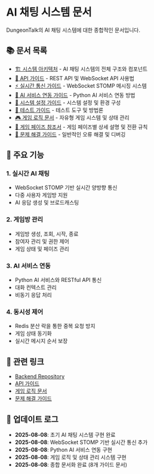 # AI 채팅 시스템 문서

DungeonTalk의 AI 채팅 시스템에 대한 종합적인 문서입니다.

## 📚 문서 목록

- [🏗️ 시스템 아키텍처](./architecture.md) - AI 채팅 시스템의 전체 구조와 컴포넌트
- [🚀 API 가이드](./api-guide.md) - REST API 및 WebSocket API 사용법
- [⚡ 실시간 통신 가이드](./websocket-guide.md) - WebSocket STOMP 메시징 시스템
- [🤖 AI 서비스 연동 가이드](./ai-service-integration.md) - Python AI 서비스 연동 방법
- [🔧 시스템 설정 가이드](./configuration.md) - 시스템 설정 및 환경 구성
- [🧪 테스트 가이드](./testing-guide.md) - 테스트 도구 및 방법론
- [🎮 게임 로직 문서](./game-logic.md) - 자유형 게임 시스템 및 상태 관리
- [🎯 게임 페이즈 참조서](./game-phases.md) - 게임 페이즈별 상세 설명 및 전환 규칙
- [🚨 문제 해결 가이드](./troubleshooting.md) - 일반적인 오류 해결 및 디버깅

## 🎯 주요 기능

### 1. 실시간 AI 채팅
- WebSocket STOMP 기반 실시간 양방향 통신
- 다중 사용자 게임방 지원
- AI 응답 생성 및 브로드캐스팅

### 2. 게임방 관리
- 게임방 생성, 조회, 시작, 종료
- 참여자 관리 및 권한 제어
- 게임 상태 및 페이즈 관리

### 3. AI 서비스 연동
- Python AI 서비스와 RESTful API 통신
- 대화 컨텍스트 관리
- 비동기 응답 처리

### 4. 동시성 제어
- Redis 분산 락을 통한 중복 요청 방지
- 게임 상태 동기화
- 실시간 메시지 순서 보장

## 🔗 관련 링크

- [Backend Repository](https://github.com/your-repo/dungeontalk-backend)
- [API 가이드](./api-guide.md)
- [게임 로직 문서](./game-logic.md)
- [문제 해결 가이드](./troubleshooting.md)

## 📝 업데이트 로그

- **2025-08-08**: 초기 AI 채팅 시스템 구현 완료
- **2025-08-08**: WebSocket STOMP 기반 실시간 통신 추가
- **2025-08-08**: Python AI 서비스 연동 구현
- **2025-08-08**: 게임 로직 및 상태 관리 시스템 구현
- **2025-08-08**: 종합 문서화 완료 (8개 가이드 문서)